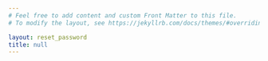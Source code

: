 ```yaml
---
# Feel free to add content and custom Front Matter to this file.
# To modify the layout, see https://jekyllrb.com/docs/themes/#overriding-theme-defaults

layout: reset_password
title: null
---
```

